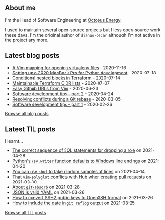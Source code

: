 ## About me
I'm the Head of Software Engineering at [Octopus Energy](https://octopus.energy/).

I used to maintain several open-source projects but I less open-source work these days. I'm the original author of [`django-oscar`](https://github.com/django-oscar/django-oscar) although I'm not active in the project any more. 
## Latest blog posts
- [A Vim mapping for opening virtualenv files](https://codeinthehole.com/tips/a-vim-mapping-for-opening-virtualenv-files/) - 2020-11-16
- [Setting up a 2020 MacBook Pro for Python development](https://codeinthehole.com/guides/settings-up-a-2020-macbook-for-python-development/) - 2020-07-18
- [Conditional nested blocks in Terraform](https://codeinthehole.com/tips/conditional-nested-blocks-in-terraform/) - 2020-07-14
- [Maintainable Terraform CIDR lists](https://codeinthehole.com/tips/terraform-cidrs/) - 2020-07-07
- [Easy Github URLs from Vim](https://codeinthehole.com/tips/easy-github-urls-from-vim/) - 2020-06-23
- [Software development tips – part 2](https://codeinthehole.com/tips/software-development-tips-part2/) - 2020-04-24
- [Resolving conflicts during a Git rebase](https://codeinthehole.com/guides/resolving-conflicts-during-a-git-rebase/) - 2020-03-05
- [Software development tips – part 1](https://codeinthehole.com/tips/software-development-tips-part1/) - 2020-02-26

[Browse all blog posts](https://codeinthehole.com/writing/)
## Latest TIL posts
I learnt...
- [The correct sequence of SQL statements for dropping a role](https://til.codeinthehole.com/posts/the-correct-sequence-of-sql-statements-for-dropping-a-role/) on 2021-04-28
- [Python's `csv.writer` function defaults to Windows line endings](https://til.codeinthehole.com/posts/pythons-csvwriter-function-defaults-to-windows-line-endings/) on 2021-04-20
- [You can use `shuf` to take random samples of lines](https://til.codeinthehole.com/posts/you-can-shuf-to-take-random-samples-of-lines/) on 2021-04-14
- [That `vim-polyglot` conflicts with Hub when creating pull requests](https://til.codeinthehole.com/posts/that-vimpolyglot-conflicts-with-hub-when-creating-pull-requests/) on 2021-03-30
- [About `git-absorb`](https://til.codeinthehole.com/posts/about-gitabsorb/) on 2021-03-28
- [JSON is valid YAML](https://til.codeinthehole.com/posts/json-is-valid-yaml/) on 2021-03-26
- [How to convert SSH2 public keys to OpenSSH format](https://til.codeinthehole.com/posts/how-to-convert-ssh2-public-keys-to-openssh-format/) on 2021-03-26
- [How to include the date in `git reflog` output](https://til.codeinthehole.com/posts/how-to-include-the-date-in-git-reflog-output/) on 2021-03-25

[Browse all TIL posts](https://til.codeinthehole.com)
